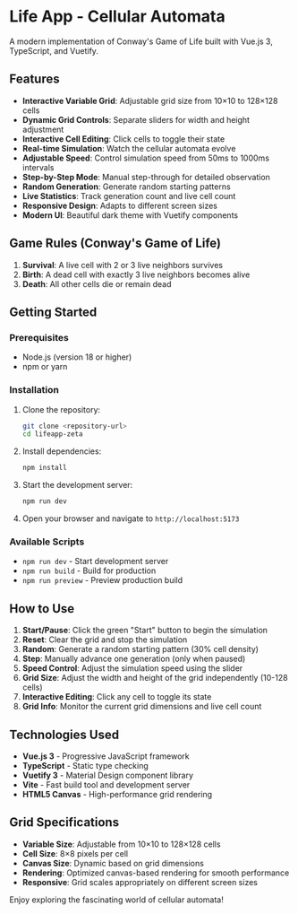 # Life App - Cellular Automata

A modern implementation of Conway's Game of Life built with Vue.js 3, TypeScript, and Vuetify.

## Features

- **Interactive Variable Grid**: Adjustable grid size from 10×10 to 128×128 cells
- **Dynamic Grid Controls**: Separate sliders for width and height adjustment
- **Interactive Cell Editing**: Click cells to toggle their state
- **Real-time Simulation**: Watch the cellular automata evolve
- **Adjustable Speed**: Control simulation speed from 50ms to 1000ms intervals
- **Step-by-Step Mode**: Manual step-through for detailed observation
- **Random Generation**: Generate random starting patterns
- **Live Statistics**: Track generation count and live cell count
- **Responsive Design**: Adapts to different screen sizes
- **Modern UI**: Beautiful dark theme with Vuetify components

## Game Rules (Conway's Game of Life)

1. **Survival**: A live cell with 2 or 3 live neighbors survives
2. **Birth**: A dead cell with exactly 3 live neighbors becomes alive
3. **Death**: All other cells die or remain dead

## Getting Started

### Prerequisites

- Node.js (version 18 or higher)
- npm or yarn

### Installation

1. Clone the repository:
   ```bash
   git clone <repository-url>
   cd lifeapp-zeta
   ```

2. Install dependencies:
   ```bash
   npm install
   ```

3. Start the development server:
   ```bash
   npm run dev
   ```

4. Open your browser and navigate to `http://localhost:5173`

### Available Scripts

- `npm run dev` - Start development server
- `npm run build` - Build for production
- `npm run preview` - Preview production build

## How to Use

1. **Start/Pause**: Click the green "Start" button to begin the simulation
2. **Reset**: Clear the grid and stop the simulation
3. **Random**: Generate a random starting pattern (30% cell density)
4. **Step**: Manually advance one generation (only when paused)
5. **Speed Control**: Adjust the simulation speed using the slider
6. **Grid Size**: Adjust the width and height of the grid independently (10-128 cells)
7. **Interactive Editing**: Click any cell to toggle its state
8. **Grid Info**: Monitor the current grid dimensions and live cell count

## Technologies Used

- **Vue.js 3** - Progressive JavaScript framework
- **TypeScript** - Static type checking
- **Vuetify 3** - Material Design component library
- **Vite** - Fast build tool and development server
- **HTML5 Canvas** - High-performance grid rendering

## Grid Specifications

- **Variable Size**: Adjustable from 10×10 to 128×128 cells
- **Cell Size**: 8×8 pixels per cell
- **Canvas Size**: Dynamic based on grid dimensions
- **Rendering**: Optimized canvas-based rendering for smooth performance
- **Responsive**: Grid scales appropriately on different screen sizes

Enjoy exploring the fascinating world of cellular automata!
